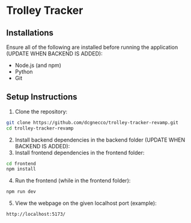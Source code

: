 # Trolley Tracker

## Installations
Ensure all of the following are installed before running the application (UPDATE WHEN BACKEND IS ADDED):
- Node.js (and npm)
- Python
- Git

## Setup Instructions
1. Clone the repository:
```bash
git clone https://github.com/dcgnecco/trolley-tracker-revamp.git
cd trolley-tracker-revamp
```
2. Install backend dependencies in the backend folder (UPDATE WHEN BACKEND IS ADDED):
3. Install frontend dependencies in the frontend folder:
```bash
cd frontend
npm install
```
4. Run the frontend (while in the frontend folder):
```bash
npm run dev
```
5. View the webpage on the given localhost port (example):
```bash
http://localhost:5173/
```
   
